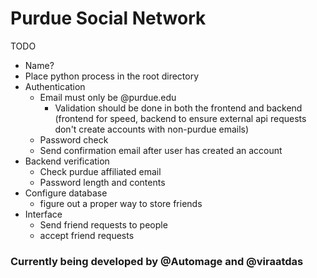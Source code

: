 # Purdue Social Network

TODO

- Name?
- Place python process in the root directory
- Authentication
  - Email must only be @purdue.edu
    - Validation should be done in both the frontend and backend (frontend for speed, backend to ensure external api requests don't create accounts with non-purdue emails)
  - Password check
  - Send confirmation email after user has created an account
- Backend verification
  - Check purdue affiliated email
  - Password length and contents
- Configure database
  - figure out a proper way to store friends
- Interface
  - Send friend requests to people
  - accept friend requests

### Currently being developed by @Automage and @viraatdas
